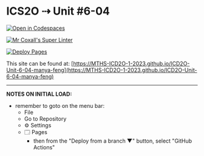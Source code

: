 # ICS2O ⇢ Unit #6-04

[![Open in Codespaces](https://classroom.github.com/assets/launch-codespace-7f7980b617ed060a017424585567c406b6ee15c891e84e1186181d67ecf80aa0.svg)](https://classroom.github.com/open-in-codespaces?assignment_repo_id=15143773)

[![Mr Coxall's Super Linter](https://github.com/MTHS-ICD2O-1-2023/ICD2O-Unit-6-04-manya-feng/workflows/Mr%20Coxall's%20Super%20Linter/badge.svg)](https://github.com/MTHS-ICD2O-1-2023/ICD2O-Unit-6-04-manya-feng/actions)

[![Deploy Pages](https://github.com/MTHS-ICD2O-1-2023/ICD2O-Unit-6-04-manya-feng/workflows/Deploy%20Pages/badge.svg)](https://github.com/MTHS-ICD2O-1-2023/ICD2O-Unit-6-04-manya-feng/actions)

This site can be found at: [https://MTHS-ICD2O-1-2023.github.io/ICD2O-Unit-6-04-manya-feng](https://MTHS-ICD2O-1-2023.github.io/ICD2O-Unit-6-04-manya-feng)

---

**NOTES ON INITIAL LOAD:**
- remember to goto on the menu bar:
  - File
  - Go to Repository
  - ⚙ Settings
  - 🗔 Pages
    - then from the "Deploy from a branch ▼" button, select "GitHub Actions"
